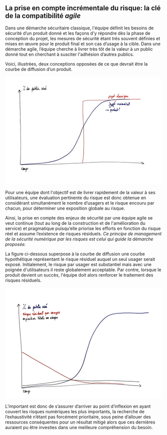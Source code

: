 ## La prise en compte incrémentale du risque: la clé de la compatibilité _agile_

Dans une démarche sécuritaire classique, l'équipe définit les besoins de sécurité d’un produit donné et les façons d'y répondre dès la phase de conception du projet, les mesures de sécurité étant très souvent définies et mises en œuvre pour le produit final et son cas d’usage à la cible. Dans une démarche agile, l’équipe cherche à livrer très tôt de la valeur à un public donné tout en cherchant à susciter l'adhésion d’autres publics.

Voici, illustrées, deux conceptions opposées de ce que devrait être la courbe de diffusion d’un produit.

![](assets/projet-vs-produit.png)

Pour une équipe dont l'objectif est de livrer rapidement de la valeur à ses utilisateurs, une évaluation pertinente du risque est donc obtenue en considérant simultanément le nombre d’usagers et le risque encouru par chacun, pour déterminer une exposition globale au risque.

Ainsi, la prise en compte des enjeux de sécurité par une équipe agile se veut continue (tout au long de la construction et de l'amélioration du service) et pragmatique puisqu’elle priorise les efforts en fonction du risque réel et assume l’existence de risques résiduels. *Ce principe de management de la sécurité numérique par les risques est celui qui guide la démarche proposée.*

La figure ci-dessous superpose à la courbe de diffusion une courbe hypothétique représentant le risque résiduel auquel un seul usager serait exposé. Initialement, le risque par usager est substantiel mais avec une poignée d'utilisateurs il reste globalement acceptable. Par contre, lorsque le produit devient un succès, l'équipe doit alors renforcer le traitement des risques résiduels.

![](assets/risque-produit.png)

L’important est donc de s’assurer d’arriver au point d’inflexion en ayant couvert les risques numériques les plus importants, la recherche de l’exhaustivité n’étant pas forcément prioritaire, sous peine d’allouer des ressources conséquentes pour un résultat mitigé alors que ces dernières auraient pu être investies dans une meilleure compréhension du besoin.
